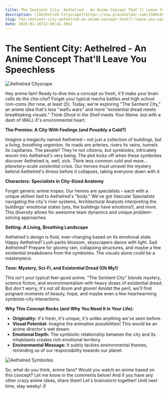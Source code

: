 ```yaml
---
title: The Sentient City: Aethelred - An Anime Concept That'll Leave You Speechless
description: ![Aethelred Cityscape](https://via.placeholder.com/1500x500?text=Aethelred+Cityscape)
slug: the-sentient-city-aethelred-an-anime-concept-thatll-leave-you-speechless
date: 2025-01-16T22:50:41.491Z
---
```


# The Sentient City: Aethelred - An Anime Concept That'll Leave You Speechless

![Aethelred Cityscape](https://via.placeholder.com/1500x500?text=Aethelred+Cityscape)

Hey anime fam!  Ready to dive into a concept so fresh, it'll make your brain cells do the *cha-cha*?  Forget your typical mecha battles and high school rom-coms (for now, at least 😉). Today, we're exploring "The Sentient City," an anime idea that's less "waifu wars" and more "existential dread meets breathtaking visuals."  Think *Ghost in the Shell* meets *Your Name.* but with a dash of *WALL-E*'s environmental heart.

**The Premise: A City With Feelings (and Possibly a Cold?)**

Imagine a megacity named Aethelred – not just a collection of buildings, but a *living, breathing organism*.  Its roads are arteries, rivers its veins, tunnels its capillaries. The people?  They're not citizens, but *symbiotes*, intricately woven into Aethelred's very being.  The plot kicks off when these symbiotes discover Aethelred is, well, sick.  Think less common cold and more… *planetary-scale existential crisis*.  Our heroes must unravel the mystery behind Aethelred's illness before it collapses, taking everyone down with it.

**Characters: Specialists in City-Sized Anatomy**

Forget generic anime tropes. Our heroes are specialists – each with a unique skillset tied to Aethelred's "body."  We've got Vascular Specialists navigating the city's river systems, Architectural Analysts interpreting the buildings' emotional states (yes, the buildings have emotions!), and more.  This diversity allows for awesome team dynamics and unique problem-solving approaches.

**Setting: A Living, Breathing Landscape**

Aethelred's design is fluid, ever-changing based on its emotional state.  Happy Aethelred? Lush parks blossom, skyscrapers dance with light.  Sad Aethelred?  Prepare for gloomy rain, collapsing structures, and maybe a few existential breakdowns from the symbiotes.  The visuals alone could be a masterpiece.

**Tone: Mystery, Sci-Fi, and Existential Dread (Oh My!)**

This isn't your typical feel-good anime.  "The Sentient City" blends mystery, science fiction, and environmentalism with heavy doses of existential dread. But don't worry, it's not *all* doom and gloom!  Amidst the peril, we'll find poignant moments of beauty, hope, and maybe even a few heartwarming symbiote-city interactions.

**Why This Concept Rocks (and Why You Need It in Your Life):**

* **Originality:** It's fresh, it's unique, it's unlike anything we've seen before.
* **Visual Potential:**  Imagine the animation possibilities! This would be an anime director's wet dream.
* **Emotional Depth:**  The symbiotic relationship between the city and its inhabitants creates rich emotional territory.
* **Environmental Message:**  It subtly tackles environmental themes, reminding us of our responsibility towards our planet.

![Aethelred Symbiotes](https://via.placeholder.com/1500x500?text=Aethelred+Symbiotes)

So, what do you think, anime fans?  Would you watch an anime based on this concept?  Let me know in the comments below!  And if you have any other crazy anime ideas, share them! Let's brainstorm together!  Until next time, stay weeby!  ✌️